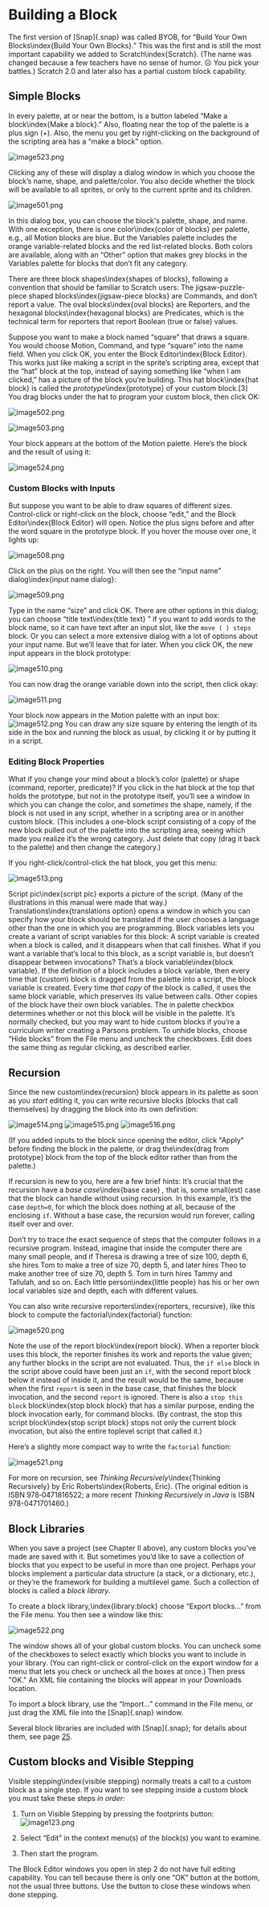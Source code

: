 #  Building a Block

The first version of [Snap]{.snap} was called BYOB, for “Build Your Own Blocks\index{Build Your Own Blocks}.” This was the first and is still the
most important capability we added to Scratch\index{Scratch}. (The
name was changed because a few teachers have no sense of humor. ☹ You
pick your battles.) Scratch 2.0 and later also has a partial custom
block capability.

## Simple Blocks

In every palette, at or near the bottom, is a button labeled “Make a
block\index{Make a block}.” Also, floating near the top of the palette
is a plus sign (+). Also, the menu you get by right-clicking on the
background of the scripting area has a “make a block” option.

![image523.png](assets/image523.png) <!--  style="width:2.27083in;height:2.34722in" / -->



Clicking any of these will
display a dialog window in which you choose the block’s name, shape, and
palette/color. You also decide whether the block will be available to
all sprites, or only to the current sprite and its children.

![image501.png](assets/image501.png) <!--  style="width:2.27083in;height:2.34722in" / -->

In this dialog box, you can choose the block's palette, shape, and name.
With one exception, there is one color\index{color of blocks} per
palette, e.g., all Motion blocks are blue. But the Variables palette
includes the orange variable-related blocks and the red list-related
blocks. Both colors are available, along with an “Other” option that
makes grey blocks in the Variables palette for blocks that don’t fit any
category.

There are three block shapes\index{shapes of blocks}, following a
convention that should be familiar to Scratch users: The
jigsaw-puzzle-piece shaped blocks\index{jigsaw-piece blocks} are
Commands, and don’t report a value. The oval blocks\index{oval blocks}
are Reporters, and the hexagonal blocks\index{hexagonal blocks} are
Predicates, which is the technical term for reporters that report
Boolean (true or false) values.

Suppose you want to make a block named “square” that draws a square. You
would choose Motion, Command, and type “square” into the name field.
When you click OK, you enter the Block Editor\index{Block Editor}.
This works just like making a script in the sprite’s scripting area,
except that the “hat” block at the top, instead of saying something like
“when I am clicked,” has a picture of the block you’re building. This
hat block\index{hat block} is called the *prototype*\index{prototype}
of your custom block.[3] You drag blocks under the hat to program your
custom block, then click OK: <!-- What is this "[3]"? --MF -->

![image502.png](assets/image502.png) <!--  style="width:4.21094in;height:1.3364in" / -->

![image503.png](assets/image503.png) <!--  style="width:4.61556in;height:3.64778in" / -->

Your block appears at the bottom of the Motion palette. Here’s the block
and the result of using it:

![image524.png](assets/image524.png) <!--  style="width:2.27083in;height:2.34722in" / -->

###  Custom Blocks with Inputs

But suppose you want to be able to draw squares of different sizes.
Control-click or right-click on the block, choose “edit,” and the Block
Editor\index{Block Editor} will open. Notice the plus signs before and
after the word square in the prototype block. If you hover the mouse
over one, it lights up:

![image508.png](assets/image508.png) <!--  style="width:3.44444in;height:2.72222in" / -->

Click on the plus on the
right. You will then see the “input name” dialog\index{input name
dialog}:

![image509.png](assets/image509.png) <!--  style="width:2.58333in;height:1.60417in" / -->

Type in the name “size” and click OK. There are other options in this
dialog; you can choose “title text\index{title text} ” if you want to
add words to the block name, so it can have text after an input slot,
like the <code>move ( ) steps</code> block. Or you can select a more extensive
dialog with a lot of options about your input name. But we’ll leave that
for later. When you click OK, the new input appears in the block
prototype:

![image510.png](assets/image510.png) <!--  style="width:1.47917in;height:1.48958in" / -->

You can now drag the orange
variable down into the script, then click okay:

![image511.png](assets/image511.png) <!--  style="width:1.47472in;height:1.4955in" / -->

Your
block now appears in the Motion palette with an input box: ![image512.png](assets/image512.png) <!--  style="width:0.69792in;height:0.25in" / --> You can draw
any size square by entering the length of its side in the box and
running the block as usual, by clicking it or by putting it in a script.

### Editing Block Properties

 What if you change your mind
about a block’s color (palette) or shape (command, reporter, predicate)?
If you click in the hat block at the top that holds the prototype, but
not in the prototype itself, you’ll see a window in which you can change
the color, and *sometimes* the shape, namely, if the block is not used
in any script, whether in a scripting area or in another custom block.
(This includes a one-block script consisting of a copy of the new block
pulled out of the palette into the scripting area, seeing which made you
realize it’s the wrong category. Just delete that copy (drag it back to
the palette) and then change the category.)

If you right-click/control-click the hat block, you get this menu:

![image513.png](assets/image513.png) <!--  style="width:0.99931in;height:0.76042in" / -->

Script pic\index{script pic} exports a picture of the script. (Many of
the illustrations in this manual were made that way.) Translations\index{translations option} opens a window in which you can specify how
your block should be translated if the user chooses a language other
than the one in which you are programming. Block variables lets you
create a variant of script variables for this block: A script variable
is created when a block is called, and it disappears when that call
finishes. What if you want a variable that’s local to this block, as a
script variable is, but doesn’t disappear between invocations? That’s a
block variable\index{block variable}. If the definition of a block
includes a block variable, then every time that (custom) block is
dragged from the palette into a script, the block variable is created.
Every time *that copy* of the block is called, it uses the same block
variable, which preserves its value between calls. Other copies of the
block have their own block variables. The in palette checkbox determines
whether or not this block will be visible in the palette. It’s normally
checked, but you may want to hide custom blocks if you’re a curriculum
writer creating a Parsons problem. To unhide blocks, choose “Hide
blocks” from the File menu and uncheck the checkboxes. Edit does the
same thing as regular clicking, as described earlier.

## Recursion

Since the new custom\index{recursion} block appears in its palette as soon as you *start*
editing it, you can write recursive blocks (blocks that call themselves)
by dragging the block into its own definition:

![image514.png](assets/image514.png) <!--  style="width:2.96528in;height:2.36319in" / --> ![image515.png](assets/image515.png) <!--  style="width:1.95833in;height:2.35417in" / --> ![image516.png](assets/image516.png) <!--  style="width:1.42361in;height:0.91181in" / -->

(If you added inputs to the block since opening the editor, click "Apply"
before finding the block in the palette, or drag the\index{drag from
prototype} block from the top of the block editor rather than from the
palette.)

If recursion is new to you, here are a few brief hints: It’s crucial
that the recursion have a *base case*\index{base case} *,* that is,
some small(est) case that the block can handle without using recursion.
In this example, it’s the case <code>depth=0</code>, for which the block does nothing
at all, because of the enclosing <code>if</code>. Without a base case, the recursion
would run forever, calling itself over and over.

Don’t try to trace the exact sequence of steps that the computer follows
in a recursive program. Instead, imagine that inside the computer there
are many small people, and if Theresa is drawing a tree of size 100,
depth 6, she hires Tom to make a tree of size 70, depth 5, and later
hires Theo to make another tree of size 70, depth 5. Tom in turn hires
Tammy and Tallulah, and so on. Each little person\index{little people}
has his or her own local variables size and depth, each with different
values.

You can also write recursive reporters\index{reporters, recursive},
like this block to compute the factorial\index{factorial} function:

![image520.png](assets/image520.png) <!--  style="width:4.29167in;height:0.86458in" / -->

Note the use of the report block\index{report block}. When a reporter
block uses this block, the reporter finishes its work and reports the
value given; any further blocks in the script are not evaluated. Thus,
the <code>if else</code> block in the script above could have been just an <code>if</code>, with
the second report block below it instead of inside it, and the result
would be the same, because when the first <code>report</code> is seen in the base
case, that finishes the block invocation, and the second <code>report</code> is
ignored. There is also a <code>stop this block</code> block\index{stop block block}
that has a similar purpose, ending the block invocation early, for
command blocks. (By contrast, the stop this script block\index{stop
script block} stops not only the current block invocation, but also the
entire toplevel script that called it.)

Here’s a slightly more
compact way to write the <code>factorial</code> function:

![image521.png](assets/image521.png) <!--  style="width:4.29167in;height:0.86458in" / -->

For more on recursion, see *Thinking Recursively*\index{Thinking
Recursively} by Eric Roberts\index{Roberts, Eric}. (The original
edition is ISBN 978‑0471816522; a more recent *Thinking Recursively in
Java* is ISBN 978-0471701460.) <!-- Do we want to link to something like https://books.google.com/books/about/Thinking_Recursively.html?id=oH9QAAAAMAAJ&source=kp_book_description --MF -->

## Block Libraries

When you save a project (see Chapter II above), any custom blocks you’ve
made are saved with it. But sometimes you’d like to save a collection of
blocks that you expect to be useful in more than one project. Perhaps
your blocks implement a particular data structure (a stack, or a
dictionary, etc.), or they’re the framework for building a multilevel
game. Such a collection of blocks is called a *block library.*

To create a block library,\index{library:block} choose “Export
blocks…” from the File menu. You then see a window like this:

![image522.png](assets/image522.png) <!--  style="width:2.02153in;height:2.72222in" / -->

The window shows all of your
global custom blocks. You can uncheck some of the checkboxes to select
exactly which blocks you want to include in your library. (You can
right-click or control-click on the export window for a menu that lets
you check or uncheck all the boxes at once.) Then press "OK." An XML file
containing the blocks will appear in your Downloads location.

To import a block library, use the “Import…” command in the File menu,
or just drag the XML file into the [Snap]{.snap} window.

Several block libraries are included with [Snap]{.snap}; for details about
them, see page [25](#libraries-1). <!--Fix page numbers. --MF -->

## Custom blocks and Visible Stepping

Visible stepping\index{visible stepping} normally treats a call to a
custom block as a single step. If you want to see stepping inside a
custom block you must take these steps *in order:*

1.  Turn on
    Visible Stepping by pressing the footprints button: ![image123.png](assets/image123.png) <!--  style="width:0.29167in;height:0.16667in"     alt="Macintosh HD:Users:bh:Desktop:pix:footprint-lit.png" / -->

2.  Select “Edit” in the context menu(s) of the block(s) you want to
    examine.

3.  Then start the program.

The Block Editor windows you open in step 2 do not have full editing
capability. You can tell because there is only one “OK” button at the
bottom, not the usual three buttons. Use the button to close these
windows when done stepping.
